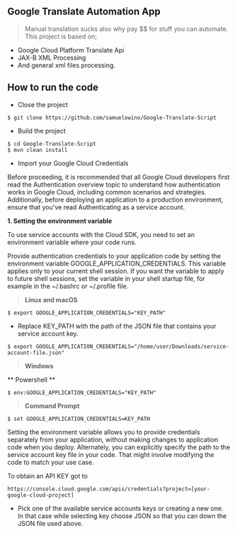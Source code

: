 ## Google Translate Automation App
> Manual translation sucks also why pay $$ for stuff you can automate.
> This project is based on;
* Google Cloud Platform Translate Api
* JAX-B XML Processing
* And general xml files processing.

## How to run the code
* Close the project
```shell
$ git clone https://github.com/samuelowino/Google-Translate-Script

```

* Build the project

```shell
$ cd Google-Translate-Script
$ mvn clean install
```

* Import your Google Cloud Credentials

Before proceeding, it is recommended that all Google Cloud developers first read the Authentication overview topic to understand how authentication works in Google Cloud, including common scenarios and strategies. Additionally, before deploying an application to a production environment, ensure that you've read Authenticating as a service account.

**1. Setting the environment variable**

To use service accounts with the Cloud SDK, you need to set an environment variable where your code runs.

Provide authentication credentials to your application code by setting the environment variable GOOGLE_APPLICATION_CREDENTIALS. This variable applies only to your current shell session.
If you want the variable to apply to future shell sessions, 
set the variable in your shell startup file, for example in the ~/.bashrc or ~/.profile file.

> **Linux and macOS**

```shell
$ export GOOGLE_APPLICATION_CREDENTIALS="KEY_PATH"
```
- Replace KEY_PATH with the path of the JSON file that contains your service account key.

```shell
$ export GOOGLE_APPLICATION_CREDENTIALS="/home/user/Downloads/service-account-file.json"
```

> **Windows**

** Powershell **

```shell
$ env:GOOGLE_APPLICATION_CREDENTIALS="KEY_PATH"
```
> **Command Prompt**

```shell
$ set GOOGLE_APPLICATION_CREDENTIALS=KEY_PATH
```
Setting the environment variable allows you to provide credentials separately from your application, without making changes to application code when you deploy. Alternately, you can explicitly specify the path to the service account key file in your code.
That might involve modifying the code to match your use case.

To obtain an API KEY got to

```shell
https://console.cloud.google.com/apis/credentials?project=[your-google-cloud-project]
```
- Pick one of the available service accounts keys or creating a new one. In that case while selecting key choose JSON so that you can down the JSON file used above.